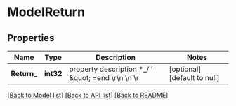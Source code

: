 # ModelReturn

## Properties
Name | Type | Description | Notes
------------ | ------------- | ------------- | -------------
**Return_** | **int32** | property description  *_/ &#39; \&quot; &#x3D;end \\r\\n \\n \\r | [optional] [default to null]

[[Back to Model list]](../README.md#documentation-for-models) [[Back to API list]](../README.md#documentation-for-api-endpoints) [[Back to README]](../README.md)


